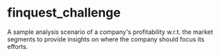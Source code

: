 # finquest_challenge
A sample analysis scenario of a company's profitability w.r.t. the market segments to provide insights on where the company should focus its efforts.
